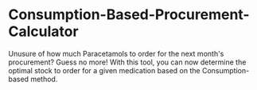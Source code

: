 # Consumption-Based-Procurement-Calculator
Unusure of how much Paracetamols to order for the next month's procurement? Guess no more! With this tool, you can now determine the optimal stock to order for a given medication based on the Consumption-based method.
